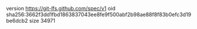 version https://git-lfs.github.com/spec/v1
oid sha256:3662f3dd1fbd1863837043ee8fe9f500abf2b98ae88f8f83b0efc3d19be6dcb2
size 34971

